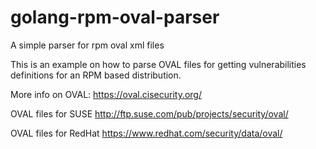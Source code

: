 # golang-rpm-oval-parser
A simple parser for rpm oval xml files


This is an example on how to parse OVAL files for getting vulnerabilities definitions
for an RPM based distribution.

 More info on OVAL: https://oval.cisecurity.org/

 OVAL files for SUSE
 http://ftp.suse.com/pub/projects/security/oval/

 OVAL files for RedHat
 https://www.redhat.com/security/data/oval/

